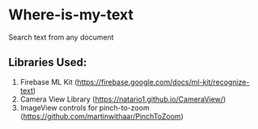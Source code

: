 # Where-is-my-text
Search text from any document

## Libraries Used:
1. Firebase ML Kit (https://firebase.google.com/docs/ml-kit/recognize-text)
2. Camera View Library (https://natario1.github.io/CameraView/)
3. ImageView controls for pinch-to-zoom (https://github.com/martinwithaar/PinchToZoom)


